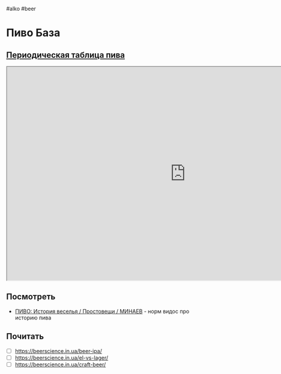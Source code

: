 #alko #beer

# Пиво База

## [Периодическая таблица пива](https://bowandtie.ru/interaktivnaya-tablitsa-sortov-piva/)

<iframe src="https://bowandtie.ru/periodic/periodic.htm" width="950" height="570"></iframe>

## Посмотреть

- [ПИВО: История веселья / Простовещи / МИНАЕВ](https://youtu.be/mP0g-YeHw7k) - норм видос про историю пива

## Почитать

- [ ] https://beerscience.in.ua/beer-ipa/
- [ ] https://beerscience.in.ua/el-vs-lager/
- [ ] https://beerscience.in.ua/craft-beer/